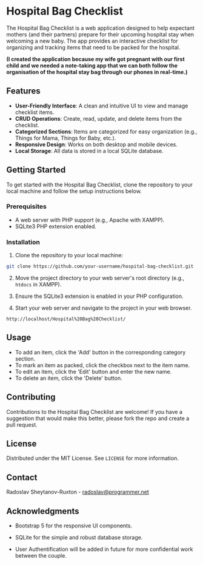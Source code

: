 ﻿# Hospital Bag Checklist

The Hospital Bag Checklist is a web application designed to help expectant mothers (and their partners) prepare for their upcoming hospital stay when welcoming a new baby. The app provides an interactive checklist for organizing and tracking items that need to be packed for the hospital.

<strong>(I created the application because my wife got pregnant with our first child and we needed a note-taking app that we can both follow the organisation of the hospital stay bag through our phones in real-time.)</strong>

## Features

- **User-Friendly Interface**: A clean and intuitive UI to view and manage checklist items.
- **CRUD Operations**: Create, read, update, and delete items from the checklist.
- **Categorized Sections**: Items are categorized for easy organization (e.g., Things for Mama, Things for Baby, etc.).
- **Responsive Design**: Works on both desktop and mobile devices.
- **Local Storage**: All data is stored in a local SQLite database.

## Getting Started

To get started with the Hospital Bag Checklist, clone the repository to your local machine and follow the setup instructions below.

### Prerequisites

- A web server with PHP support (e.g., Apache with XAMPP).
- SQLite3 PHP extension enabled.

### Installation

1. Clone the repository to your local machine:

```bash
git clone https://github.com/your-username/hospital-bag-checklist.git
```

2. Move the project directory to your web server's root directory (e.g., `htdocs` in XAMPP).

3. Ensure the SQLite3 extension is enabled in your PHP configuration.

4. Start your web server and navigate to the project in your web browser.

```plaintext
http://localhost/Hospital%20Bag%20Checklist/
```

## Usage

- To add an item, click the 'Add' button in the corresponding category section.
- To mark an item as packed, click the checkbox next to the item name.
- To edit an item, click the 'Edit' button and enter the new name.
- To delete an item, click the 'Delete' button.

## Contributing

Contributions to the Hospital Bag Checklist are welcome! If you have a suggestion that would make this better, please fork the repo and create a pull request.

## License

Distributed under the MIT License. See `LICENSE` for more information.

## Contact

Radoslav Sheytanov-Ruxton - [radoslav@programmer.net](mailto:radoslav@programmer.net)

## Acknowledgments

- Bootstrap 5 for the responsive UI components.
- SQLite for the simple and robust database storage.

- User Authentification will be added in future for more confidential work between the couple.
